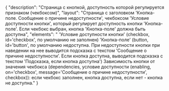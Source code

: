 {
"description": "Страница с кнопкой, доступность которой регулируется признаком (чекбоксом)",
"layout": "Страница с заголовком 'Кнопка-поле. Сообщение о причине недоступности', чекбоксом 'Условие доступности кнопки', который регулирует доступность кнопки 'Кнопка-поле'. Если чекбокс выбран, кнопка 'Кнопка-поле' должна быть доступна",
"elements": "
'Условие доступности кнопки' (checkbox, id='checkbox', по умолчанию не заполнен)
'Кнопка-поле' (button, id='button', по умолчанию недоступна. При недоступности кнопки при наведении на нее выводится подсказка с текстом 'Сообщение о причине недоступности'. Если кнопка доступна, выводится подсказка с текстом 'Подсказка, если кнопка доступна')
Зависимость кнопки от значения чекбокса (dependencies, условие доступности (enabling, on='checkbox', message='Сообщение о причине недоступности', checkbox)): если чекбокс заполнен, кнопка доступна, если нет - кнопка не доступна."
}